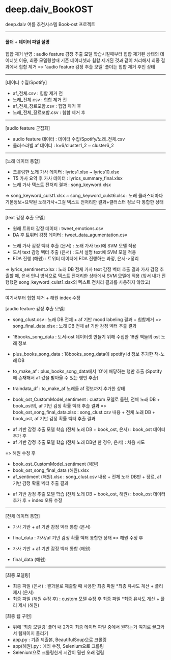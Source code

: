 # deep.daiv_BookOST
deep.daiv 여름 추천시스템 Book-ost 프로젝트


--------------------------------------------------------------

#### 폴더 + 데이터 파일 설명

힙합 제거 반영 : audio feature 감정 추출 모델 학습시킬때부터 힙합 제거된 상태의 데이터셋 이용, 최종 모델링할때 기존 데이터셋과 힙합 제거된 것과 같이 처리해서 최종 결과에서 힙합 제거
=> 'audio feature 감정 추출 모델' 폴더는 힙합 제거 후인 상태


--------------------------------------------------------------

[데이터 수집/Spotify]
- af_전체.csv : 힙합 제거 전
- 노래_전체.csv : 힙합 제거 전
- af_전체_장르포함.csv : 힙합 제거 후
- 노래_전체_장르포함.csv : 힙합 제거 후

--------------------------------------------------------------

[audio feature 군집화]
- audio feature 데이터 : 데이터 수집/Spotify/노래_전체.csv
- 클러스러별 af 데이터 : k=6/cluster1_2 ~ cluster6_2

--------------------------------------------------------------

[노래 데이터 통합]
- 크롤링한 노래 가사 데이터 : lyrics1.xlsx ~ lyrics10.xlsx
- T5 가사 요약 후 가사 데이터 : lyrics_summary_final.xlsx
- 노래 가사 텍스트 전처리 결과 : song_keyword.xlsx

=> song_keyword_culst1.xlsx ~ song_keyword_culst6.xlsx
: 노래 클러스터마다 기본정보+요약된 노래가사+그걸 텍스트 전처리한 결과+클러스터 정보 다 통합한 상태


--------------------------------------------------------------

[text 감정 추출 모델]
- 원래 트위터 감정 데이터 : tweet_emotions.csv
- DA 후 트위터 감정 데이터 : tweet_data_agumentation.csv
* 노래 가사 감정 벡터 추출 (은서) : 노래 가사 text에 SVM 모델 적용
* 도서 text 감정 벡터 추출 (은서) : 도서 설명 text에 SVM 모델 적용
* EDA 진행 (해원) : 트위터 데이터에 EDA 진행하는 과정, 은서->정리

=> lyrics_sentiment.xlsx : 노래 DB 전체 가사 text 감정 벡터 추출 결과
가사 감정 추출할 때, 은서 언니 방식으로 텍스트 전처리한 상태에서 SVM 모델에 적용 (앞서 내가 진행했던 song_keyword_culst1.xlsx의 텍스트 전처리 결과를 사용하지 않았고)



--------------------------------------------------------------

여기서부터 힙합 제거 + 해원 index 수정

[audio feature 감정 추출 모델]
- song_clust.csv : 노래 DB 전체 + af 기반 mood labeling 결과 + 힙합제거
=> song_final_data.xlsx : 노래 DB 전체 af 기반 감정 벡터 추출 결과

- 18books_song_data : 도서-ost 데이터셋 만들기 위해 수집한 18권 책들의 ost 노래 정보
- plus_books_song_data : 18books_song_data에 spotify id 정보 추가한 책-노래 DB
- to_make_af : plus_books_song_data에서 'O'에 해당하는 행만 추출 (Spotify에 존재해서 af 값을 받아올 수 있는 행만 추출)
- traindata_df : to_make_af 노래들 af 정보까지 추가한 상태

- book_ost_CustomModel_sentiment : custom 모델로 돌린, 전체 노래 DB + book_ost의, af 기반 감정 확률 벡터 추출 결과
=> book_ost_song_final_data.xlsx
: song_clust.csv 내용 + 전체 노래 DB + book_ost, af 기반 감정 확률 벡터 추출 결과


* af 기반 감정 추출 모델 학습 (전체 노래 DB + book_ost, 은서) : book_ost 데이터 추가 후
* af 기반 감정 추출 모델 학습 (전체 노래 DB만 한 경우, 은서) : 처음 시도

=> 해원 수정 후
- book_ost_CustomModel_sentiment (해원)
- book_ost_song_final_data (해원).xlsx
- af_sentiment (해원).xlsx 
: song_clust.csv 내용 + 전체 노래 DB만 + 장르,  af 기반 감정 확률 벡터 추출 결과
* af 기반 감정 추출 모델 학습 (전체 노래 DB + book_ost, 해원)
 : book_ost 데이터 추가 후 + index 오류 수정



--------------------------------------------------------------

[전체 데이터 통합]
* 가사 기반 + af 기반 감정 벡터 통합 (은서)
- final_data : 가사/af 기반 감정 확률 벡터 통합한 상태
=> 해원 수정 후
* 가사 기반 + af 기반 감정 벡터 통합 (해원)
- final_data (해원)



--------------------------------------------------------------

[최종 모델링]
- 최종 파일 (은서) : 결과물로 제출할 때 사용한 최종 파일
*최종 유사도 계산 + 플리 제시 (은서)
- 최종 파일 (해원 수정 후) : custom 모델 수정 후 최종 파일
*최종 유사도 계산 + 플리 제시 (해원)


[최종 웹 구현]
- 위에 '최종 모델링' 폴더 내 2가지 최종 데이터 파일 중에서 원하는거 여기로 끌고와서 웹페이지 돌리기
- app.py : 기존 제출본, BeautifulSoup으로 크롤링
- app(해원).py : 에러 수정, Selenium으로 크롤링
- Selenium으로 크롤링한게 시간이 훨씬 오래 걸림






